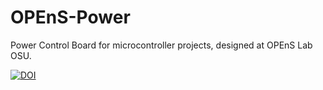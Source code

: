 # OPEnS-Power
Power Control Board for microcontroller projects, designed at OPEnS Lab OSU.

<a href="https://zenodo.org/badge/latestdoi/164032442"><img src="https://zenodo.org/badge/164032442.svg" alt="DOI"></a>
